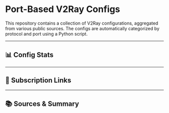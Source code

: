 
# Port-Based V2Ray Configs

This repository contains a collection of V2Ray configurations, aggregated from various public sources. The configs are automatically categorized by protocol and port using a Python script.

---

## 📊 Config Stats

<!-- START-STATS -->
<!-- This section is automatically generated by the script. Do not remove. -->
<!-- END-STATS -->

---

## 🔗 Subscription Links

<!-- START-LINKS -->
<!-- This section is automatically generated by the script. Do not remove. -->
<!-- END-LINKS -->

---

## 📚 Sources & Summary

<!-- START-SOURCES -->
<!-- This section is automatically generated by the script. Do not remove. -->
<!-- END-SOURCES -->
